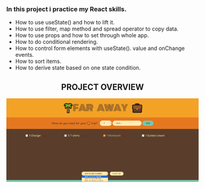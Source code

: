 ### In this project i practice my React skills.

- How to use useState() and how to lift it.
- How to use filter, map method and spread operator to copy data.
- How to use props and how to set through whole app.
- How to do conditional rendering.
- How to control form elements with useState(). value and onChange events.
- How to sort items.
- How to derive state based on one state condition.

## <h2 align="center">PROJECT OVERVIEW</h2>

![React-Far-Away](src/faraway.png)
